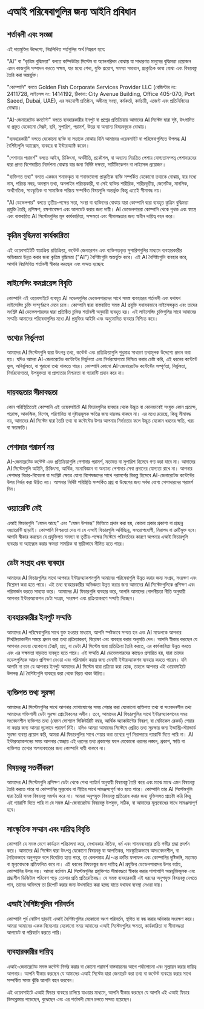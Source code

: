 # এআই পরিষেবাগুলির জন্য আইনি প্রবিধান

## শর্তাবলী এবং সংজ্ঞা

এই দায়মুক্তির উদ্দেশ্যে, নিম্নলিখিত শর্তগুলির অর্থ নিম্নরূপ হবে:

"AI" বা "কৃত্রিম বুদ্ধিমত্তা" বলতে কম্পিউটার সিস্টেম বা অ্যালগরিদম বোঝায় যা সাধারণত মানুষের বুদ্ধিমত্তা প্রয়োজন এমন কাজগুলি সম্পাদন করতে সক্ষম, যার মধ্যে শেখা, যুক্তি প্রয়োগ, সমস্যা সমাধান, প্রাকৃতিক ভাষা বোঝা এবং বিষয়বস্তু তৈরি করা অন্তর্ভুক্ত।

"কোম্পানি" বলতে Golden Fish Corporate Services Provider LLC (রেজিস্টার নং: 2411728, লাইসেন্স নং: 1414192, ঠিকানা: City Avenue Building, Office 405-070, Port Saeed, Dubai, UAE), এর সহযোগী প্রতিষ্ঠান, অধীনস্থ সংস্থা, কর্মকর্তা, কর্মচারী, এজেন্ট এবং প্রতিনিধিদের বোঝায়।

"AI-জেনারেটেড কনটেন্ট" বলতে ব্যবহারকারীর ইনপুট বা প্রশ্নের প্রতিক্রিয়ায় আমাদের AI সিস্টেম দ্বারা সৃষ্ট, উৎপাদিত বা প্রস্তুত যেকোনো টেক্সট, ছবি, সুপারিশ, পরামর্শ, উত্তর বা অন্যান্য বিষয়বস্তুকে বোঝায়।

"ব্যবহারকারী" বলতে যেকোনো ব্যক্তি বা সত্তাকে বোঝায় যিনি আমাদের ওয়েবসাইট বা পরিষেবাগুলিতে উপলব্ধ AI বৈশিষ্ট্যগুলি অ্যাক্সেস, ব্যবহার বা ইন্টারঅ্যাক্ট করেন।

"পেশাদার পরামর্শ" বলতে আইন, চিকিৎসা, অর্থনীতি, প্রকৌশল, বা অন্যান্য নিয়ন্ত্রিত পেশায় যোগ্যতাসম্পন্ন পেশাদারদের দ্বারা প্রদত্ত বিশেষায়িত নির্দেশনা বোঝায় যার জন্য নির্দিষ্ট দক্ষতা, সার্টিফিকেশন বা লাইসেন্স প্রয়োজন।

"ব্যক্তিগত তথ্য" বলতে একজন শনাক্তকৃত বা শনাক্তযোগ্য প্রাকৃতিক ব্যক্তি সম্পর্কিত যেকোনো তথ্যকে বোঝায়, যার মধ্যে নাম, পরিচয় নম্বর, অবস্থান তথ্য, অনলাইন পরিচয়কারী, বা সেই ব্যক্তির শারীরিক, শারীরবৃত্তীয়, জেনেটিক, মানসিক, অর্থনৈতিক, সাংস্কৃতিক বা সামাজিক পরিচয় সম্পর্কিত বিষয়গুলি অন্তর্ভুক্ত কিন্তু এতেই সীমাবদ্ধ নয়।

"AI ডেভেলপার" বলতে তৃতীয়-পক্ষের সত্তা, সংস্থা বা ব্যক্তিদের বোঝায় যারা কোম্পানি দ্বারা ব্যবহৃত কৃত্রিম বুদ্ধিমত্তা প্রযুক্তি তৈরি, প্রশিক্ষণ, রক্ষণাবেক্ষণ এবং আপডেট করার জন্য দায়ী। AI ডেভেলপাররা কোম্পানি থেকে পৃথক এবং স্বতন্ত্র এবং বাস্তবায়িত AI সিস্টেমগুলির মূল কার্যকারিতা, সক্ষমতা এবং সীমাবদ্ধতার জন্য স্বাধীন দায়িত্ব বহন করে।

## কৃত্রিম বুদ্ধিমত্তা কার্যকারিতা

এই ওয়েবসাইটটি স্বয়ংক্রিয় প্রতিক্রিয়া, কন্টেন্ট জেনারেশন এবং ব্যক্তিগতকৃত সুপারিশগুলির মাধ্যমে ব্যবহারকারীর অভিজ্ঞতা উন্নত করার জন্য কৃত্রিম বুদ্ধিমত্তা ("AI") বৈশিষ্ট্যগুলি অন্তর্ভুক্ত করে। এই AI বৈশিষ্ট্যগুলি ব্যবহার করে, আপনি নিম্নলিখিত শর্তাবলী স্বীকার করছেন এবং সম্মত হচ্ছেন:

## লাইসেন্সিং কমপ্লায়েন্স বিবৃতি

কোম্পানি এই ওয়েবসাইটে ব্যবহৃত AI মডেলগুলির ডেভেলপারদের সাথে সমস্ত ব্যবহারের শর্তাবলী এবং যথাযথ লাইসেন্সিং চুক্তি সম্পূর্ণরূপে মেনে চলে। কোম্পানি দ্বারা বাস্তবায়িত সমস্ত AI প্রযুক্তি যথাযথভাবে লাইসেন্সকৃত এবং তাদের সংশ্লিষ্ট AI ডেভেলপারদের দ্বারা প্রতিষ্ঠিত চুক্তির শর্তাবলী অনুযায়ী ব্যবহৃত হয়। এই লাইসেন্সিং চুক্তিগুলির সাথে আমাদের সম্মতি আমাদের পরিষেবাগুলির মধ্যে AI প্রযুক্তির আইনি এবং অনুমোদিত ব্যবহার নিশ্চিত করে।

## তথ্যের নির্ভুলতা

আমাদের AI সিস্টেমগুলি দ্বারা উৎপন্ন তথ্য, কন্টেন্ট এবং প্রতিক্রিয়াগুলি শুধুমাত্র সাধারণ তথ্যমূলক উদ্দেশ্যে প্রদান করা হয়। যদিও আমরা AI-জেনারেটেড কন্টেন্টের নির্ভুলতা এবং নির্ভরযোগ্যতা নিশ্চিত করার চেষ্টা করি, এই ধরনের কন্টেন্টে ভুল, অনির্ভুলতা, বা পুরানো তথ্য থাকতে পারে। কোম্পানি কোনো AI-জেনারেটেড কন্টেন্টের সম্পূর্ণতা, নির্ভুলতা, নির্ভরযোগ্যতা, উপযুক্ততা বা প্রাপ্যতার নিশ্চয়তা বা গ্যারান্টি প্রদান করে না।

## দায়বদ্ধতার সীমাবদ্ধতা

কোন পরিস্থিতিতেই কোম্পানি এই ওয়েবসাইটে AI ফিচারগুলির ব্যবহার থেকে উদ্ভূত বা কোনভাবেই সংযুক্ত কোন প্রত্যক্ষ, পরোক্ষ, আকস্মিক, বিশেষ, পরিণামিত বা দৃষ্টান্তমূলক ক্ষতির জন্য দায়বদ্ধ থাকবে না। এর মধ্যে রয়েছে, কিন্তু সীমাবদ্ধ নয়, আমাদের AI সিস্টেম দ্বারা তৈরি তথ্য বা কন্টেন্টের উপর আপনার নির্ভরতার ফলে উদ্ভূত যেকোন ধরনের ক্ষতি, খরচ বা ক্ষয়ক্ষতি।

## পেশাদার পরামর্শ নয়

AI-জেনারেটেড কন্টেন্ট এবং প্রতিক্রিয়াগুলি পেশাদার পরামর্শ, মতামত বা সুপারিশ হিসেবে গণ্য করা যাবে না। আমাদের AI সিস্টেমগুলি আইনি, চিকিৎসা, আর্থিক, মনোবিজ্ঞান বা অন্যান্য পেশাদার সেবা প্রদানের যোগ্যতা রাখে না। আপনার পেশাদার বিচার-বিবেচনা বা সংশ্লিষ্ট ক্ষেত্রে যোগ্য বিশেষজ্ঞদের সাথে পরামর্শের বিকল্প হিসেবে AI-জেনারেটেড কন্টেন্টের উপর নির্ভর করা উচিত নয়। আপনার নির্দিষ্ট পরিস্থিতি সম্পর্কিত প্রশ্ন বা উদ্বেগের জন্য সর্বদা যোগ্য পেশাদারদের পরামর্শ নিন।

## ওয়্যারেন্টি নেই

এআই ফিচারগুলি "যেমন আছে" এবং "যেমন উপলব্ধ" ভিত্তিতে প্রদান করা হয়, কোনো প্রকার প্রকাশ্য বা প্রচ্ছন্ন ওয়্যারেন্টি ছাড়াই। কোম্পানি নিশ্চয়তা দেয় না যে এআই ফিচারগুলি অবিচ্ছিন্ন, সময়োপযোগী, নিরাপদ বা ত্রুটিমুক্ত হবে। আপনি স্বীকার করছেন যে প্রযুক্তিগত সমস্যা বা তৃতীয়-পক্ষের সিস্টেমে পরিবর্তনের কারণে আপনার এআই ফিচারগুলি ব্যবহার বা অ্যাক্সেস করার ক্ষমতা সাময়িক বা স্থায়ীভাবে সীমিত হতে পারে।

## ডেটা সংগ্রহ এবং ব্যবহার

আমাদের AI ফিচারগুলির সাথে আপনার ইন্টারঅ্যাকশনগুলি আমাদের পরিষেবাগুলি উন্নত করার জন্য সংগ্রহ, সংরক্ষণ এবং বিশ্লেষণ করা হতে পারে। এই তথ্য ব্যবহারকারীর অভিজ্ঞতা উন্নত করার জন্য আমাদের AI সিস্টেমগুলিকে প্রশিক্ষণ এবং পরিমার্জন করতে সাহায্য করে। আমাদের AI ফিচারগুলি ব্যবহার করে, আপনি আমাদের গোপনীয়তা নীতি অনুযায়ী আপনার ইন্টারঅ্যাকশন ডেটা সংগ্রহ, সংরক্ষণ এবং প্রক্রিয়াকরণে সম্মতি দিচ্ছেন।

## ব্যবহারকারীর ইনপুট সম্মতি

আমাদের AI পরিষেবাগুলির সাথে যুক্ত হওয়ার মাধ্যমে, আপনি স্পষ্টভাবে সম্মত হন এবং AI মডেলকে আপনার মিথস্ক্রিয়াকালীন সময়ে প্রদান করা তথ্য প্রক্রিয়াকরণ, বিশ্লেষণ এবং ব্যবহার করার অনুমতি দেন। আপনি স্বীকার করছেন যে আপনার দেওয়া যেকোনো টেক্সট, প্রশ্ন, বা ডেটা AI সিস্টেম দ্বারা প্রতিক্রিয়া তৈরি করতে, এর কার্যকারিতা উন্নত করতে এবং এর সক্ষমতা বাড়াতে ব্যবহৃত হতে পারে। এই সম্মতি AI ডেভেলপারদের কাছেও প্রসারিত হয়, যারা তাদের মডেলগুলিকে আরও প্রশিক্ষণ দেওয়া এবং পরিমার্জন করার জন্য বেনামী ইন্টারঅ্যাকশন ব্যবহার করতে পারেন। যদি আপনি না চান যে আপনার ইনপুট আমাদের AI সিস্টেম দ্বারা প্রক্রিয়া করা হোক, তাহলে আপনার এই ওয়েবসাইটে উপলব্ধ AI বৈশিষ্ট্যগুলি ব্যবহার করা থেকে বিরত থাকা উচিত।

## ব্যক্তিগত তথ্য সুরক্ষা

আমাদের AI সিস্টেমগুলির সাথে আপনার যোগাযোগের সময় শেয়ার করা যেকোনো ব্যক্তিগত তথ্য বা সংবেদনশীল তথ্য আমাদের শক্তিশালী ডেটা সুরক্ষা প্রোটোকলের অধীন। তবে, আমাদের AI ফিচারগুলির সাথে ইন্টারঅ্যাকশনের সময় সংবেদনশীল ব্যক্তিগত তথ্য (যেমন সোশ্যাল সিকিউরিটি নম্বর, আর্থিক অ্যাকাউন্টের বিবরণ, বা মেডিকেল রেকর্ড) শেয়ার না করার জন্য আমরা দৃঢ়ভাবে পরামর্শ দিই। যদিও আমরা আমাদের সিস্টেমে প্রেরিত তথ্য সুরক্ষার জন্য ইন্ডাস্ট্রি-স্ট্যান্ডার্ড সুরক্ষা ব্যবস্থা প্রয়োগ করি, আমরা AI ফিচারগুলির সাথে শেয়ার করা তথ্যের পূর্ণ নিরাপত্তার গ্যারান্টি দিতে পারি না। AI ইন্টারঅ্যাকশনের সময় আপনার স্বেচ্ছায় এই ধরনের তথ্য প্রকাশের ফলে যেকোনো ধরনের লঙ্ঘন, প্রকাশ, ক্ষতি বা ব্যক্তিগত তথ্যের অপব্যবহারের জন্য কোম্পানি দায়ী থাকবে না।

## বিষয়বস্তু সতর্কীকরণ

আমাদের AI সিস্টেমগুলি প্রশিক্ষণ ডেটা থেকে শেখা প্যাটার্ন অনুযায়ী বিষয়বস্তু তৈরি করে এবং মাঝে মাঝে এমন বিষয়বস্তু তৈরি করতে পারে যা কোম্পানির মূল্যবোধ বা নীতির সাথে সামঞ্জস্যপূর্ণ নাও হতে পারে। কোম্পানি তার AI সিস্টেমগুলি দ্বারা তৈরি সমস্ত বিষয়বস্তু সমর্থন করে না। আমরা অনুপযুক্ত বিষয়বস্তু প্রতিরোধ করার জন্য যুক্তিসঙ্গত প্রচেষ্টা করি কিন্তু এই গ্যারান্টি দিতে পারি না যে সমস্ত AI-জেনারেটেড বিষয়বস্তু উপযুক্ত, সঠিক, বা আমাদের মূল্যবোধের সাথে সামঞ্জস্যপূর্ণ হবে।

## সাংস্কৃতিক সম্মান এবং দায়িত্ব বিবৃতি

কোম্পানি যে সমস্ত দেশে কার্যক্রম পরিচালনা করে, সেখানকার ঐতিহ্য, ধর্ম এবং শাসনব্যবস্থার প্রতি গভীর শ্রদ্ধা প্রদর্শন করে। আমাদের AI সিস্টেম দ্বারা উৎপন্ন যেকোনো বিষয়বস্তু যা আপত্তিকর, সাংস্কৃতিকভাবে অসংবেদনশীল, বা নৈতিকভাবে অনুপযুক্ত বলে বিবেচিত হতে পারে, তা কেবলমাত্র AI-এর ত্রুটির ফলাফল এবং কোম্পানির দৃষ্টিভঙ্গি, মতামত বা মূল্যবোধকে প্রতিফলিত করে না। এই ধরনের বিষয়বস্তুর জন্য দায়িত্ব AI প্রযুক্তির ডেভেলপারদের উপর বর্তায়, কোম্পানির উপর নয়। আমরা বর্তমান AI সিস্টেমগুলির প্রযুক্তিগত সীমাবদ্ধতা স্বীকার করার পাশাপাশি অন্তর্ভুক্তিমূলক এবং শ্রদ্ধাশীল ডিজিটাল পরিবেশ গড়ে তোলার প্রতি প্রতিশ্রুতিবদ্ধ। যে সমস্ত ব্যবহারকারী এই ধরনের অনুপযুক্ত বিষয়বস্তু দেখতে পান, তাদের অবিলম্বে তা রিপোর্ট করার জন্য উৎসাহিত করা হচ্ছে যাতে যথাযথ ব্যবস্থা নেওয়া যায়।

## এআই বৈশিষ্ট্যগুলির পরিবর্তন

কোম্পানি পূর্ব নোটিশ ছাড়াই এআই বৈশিষ্ট্যগুলির যেকোনো অংশ পরিবর্তন, স্থগিত বা বন্ধ করার অধিকার সংরক্ষণ করে। আমরা আমাদের একক বিবেচনায় যেকোনো সময় আমাদের এআই সিস্টেমগুলির ক্ষমতা, কার্যকারিতা বা সীমাবদ্ধতা আপডেট বা পরিবর্তন করতে পারি।

## ব্যবহারকারীর দায়িত্ব

এআই-জেনারেটেড সমস্ত কন্টেন্ট নির্ভর করার বা কোনো পরামর্শ বাস্তবায়নের আগে পর্যালোচনা এবং মূল্যায়ন করার দায়িত্ব আপনার। আপনি স্বীকার করছেন যে আমাদের এআই সিস্টেম দ্বারা জেনারেট করা তথ্য বা কন্টেন্ট ব্যবহার করার সাথে সম্পর্কিত সমস্ত ঝুঁকি আপনি বহন করবেন।

এই ওয়েবসাইটে এআই ফিচার ব্যবহার চালিয়ে যাওয়ার মাধ্যমে, আপনি স্বীকার করছেন যে আপনি এই এআই ফিচার ডিসক্লেমার পড়েছেন, বুঝেছেন এবং এর শর্তাবলী মেনে চলতে সম্মত হয়েছেন।
